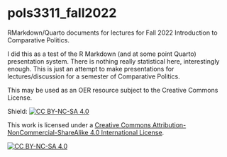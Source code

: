 # pols3311_fall2022
RMarkdown/Quarto documents for lectures for Fall 2022 Introduction to Comparative Politics. 

I did this as a test of the R Markdown (and at some point Quarto) presentation system. There is nothing really statistical here, interestingly enough. This is just an attempt to make presentations for lectures/discussion for a semester of Comparative Politics. 

This may be used as an OER resource subject to the Creative Commons License. 

Shield: [![CC BY-NC-SA 4.0][cc-by-nc-sa-shield]][cc-by-nc-sa]

This work is licensed under a
[Creative Commons Attribution-NonCommercial-ShareAlike 4.0 International License][cc-by-nc-sa].

[![CC BY-NC-SA 4.0][cc-by-nc-sa-image]][cc-by-nc-sa]

[cc-by-nc-sa]: http://creativecommons.org/licenses/by-nc-sa/4.0/
[cc-by-nc-sa-image]: https://licensebuttons.net/l/by-nc-sa/4.0/88x31.png
[cc-by-nc-sa-shield]: https://img.shields.io/badge/License-CC%20BY--NC--SA%204.0-lightgrey.svg
